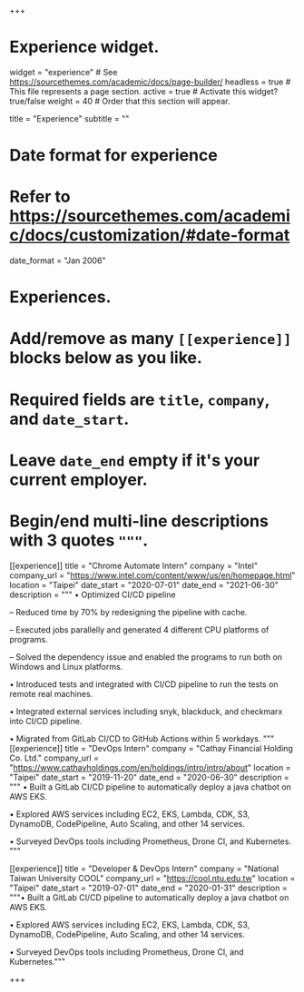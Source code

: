 +++
# Experience widget.
widget = "experience"  # See https://sourcethemes.com/academic/docs/page-builder/
headless = true  # This file represents a page section.
active = true  # Activate this widget? true/false
weight = 40  # Order that this section will appear.

title = "Experience"
subtitle = ""

# Date format for experience
#   Refer to https://sourcethemes.com/academic/docs/customization/#date-format
date_format = "Jan 2006"

# Experiences.
#   Add/remove as many `[[experience]]` blocks below as you like.
#   Required fields are `title`, `company`, and `date_start`.
#   Leave `date_end` empty if it's your current employer.
#   Begin/end multi-line descriptions with 3 quotes `"""`.
[[experience]]
  title = "Chrome Automate Intern"
  company = "Intel"
  company_url = "https://www.intel.com/content/www/us/en/homepage.html"
  location = "Taipei"
  date_start = "2020-07-01"
  date_end = "2021-06-30"
  description = """
• Optimized CI/CD pipeline

  – Reduced time by 70% by redesigning the pipeline with cache.

  – Executed jobs parallelly and generated 4 different CPU platforms of programs.

  – Solved the dependency issue and enabled the programs to run both on Windows and Linux platforms.

• Introduced tests and integrated with CI/CD pipeline to run the tests on remote real machines.

• Integrated external services including snyk, blackduck, and checkmarx into CI/CD pipeline.

• Migrated from GitLab CI/CD to GitHub Actions within 5 workdays.
  """
[[experience]]
  title = "DevOps Intern"
  company = "Cathay Financial Holding Co. Ltd."
  company_url = "https://www.cathayholdings.com/en/holdings/intro/intro/about"
  location = "Taipei"
  date_start = "2019-11-20"
  date_end = "2020-06-30"
  description = """
• Built a GitLab CI/CD pipeline to automatically deploy a java chatbot on AWS EKS.

• Explored AWS services including EC2, EKS, Lambda, CDK, S3, DynamoDB, CodePipeline, Auto Scaling, and other 14 services.

• Surveyed DevOps tools including Prometheus, Drone CI, and Kubernetes.
  """

[[experience]]
  title = "Developer & DevOps Intern"
  company = "National Taiwan University COOL"
  company_url = "https://cool.ntu.edu.tw"
  location = "Taipei"
  date_start = "2019-07-01"
  date_end = "2020-01-31"
  description = """• Built a GitLab CI/CD pipeline to automatically deploy a java chatbot on AWS EKS.

• Explored AWS services including EC2, EKS, Lambda, CDK, S3, DynamoDB, CodePipeline, Auto Scaling, and other 14 services.

• Surveyed DevOps tools including Prometheus, Drone CI, and Kubernetes."""

+++
